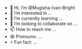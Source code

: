 - 👋 Hi, I’m @Mugisha-Ivan-Bright
- 👀 I’m interested in ...
- 🌱 I’m currently learning ...
- 💞️ I’m looking to collaborate on ...
- 📫 How to reach me ...
- 😄 Pronouns: ...
- ⚡ Fun fact: ...

<!---
Mugisha-Ivan-Bright/Mugisha-Ivan-Bright is a ✨ special ✨ repository because its `README.md` (this file) appears on your GitHub profile.
You can click the Preview link to take a look at your changes.
--->
